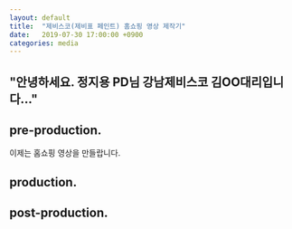 ```yaml
---
layout: default
title:  "제비스코(제비표 페인트) 홈쇼핑 영상 제작기"
date:   2019-07-30 17:00:00 +0900
categories: media
---
```

## "안녕하세요. 정지용 PD님 강남제비스코 김OO대리입니다..."
## pre-production.
이제는 홈쇼핑 영상을 만들랍니다.
## production.
## post-production.